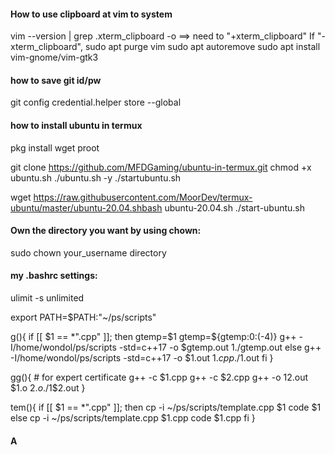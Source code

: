 #### How to use clipboard at vim to system
vim --version | grep .xterm_clipboard -o  ==> need to "+xterm_clipboard"
If "-xterm_clipboard",
sudo apt purge vim
sudo apt autoremove
sudo apt install vim-gnome/vim-gtk3

#### how to save git id/pw
git config credential.helper store --global

#### how to install ubuntu in termux
pkg install wget proot

git clone https://github.com/MFDGaming/ubuntu-in-termux.git
chmod +x ubuntu.sh
./ubuntu.sh -y
./startubuntu.sh

wget https://raw.githubusercontent.com/MoorDev/termux-ubuntu/master/ubuntu-20.04.shbash ubuntu-20.04.sh
./start-ubuntu.sh

#### Own the directory you want by using chown:
sudo chown your_username directory

#### my .bashrc settings:
ulimit -s unlimited

export PATH=$PATH:"~/ps/scripts"

g(){
    if [[ $1 == *".cpp" ]]; then
        gtemp=$1
        gtemp=${gtemp:0:(-4)}
        g++ -I/home/wondol/ps/scripts -std=c++17 -o $gtemp.out $1
        ./$gtemp.out
    else
        g++ -I/home/wondol/ps/scripts -std=c++17 -o $1.out $1.cpp
        ./$1.out
    fi
}

gg(){ # for expert certificate
    g++ -c $1.cpp
    g++ -c $2.cpp
    g++ -o $1$2.out $1.o $2.o
    ./$1$2.out
}

tem(){
    if [[ $1 == *".cpp" ]]; then
        cp -i ~/ps/scripts/template.cpp $1
        code $1
    else
        cp -i ~/ps/scripts/template.cpp $1.cpp
        code $1.cpp
    fi
}

#### A
